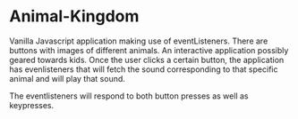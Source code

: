 # Animal-Kingdom

Vanilla Javascript application making use of eventListeners. There are buttons with images of different animals.
An interactive application possibly geared towards kids. Once the user clicks a certain button, the application 
has evenlisteners that will fetch the sound corresponding to that specific animal and will play that sound. 

The eventlisteners will respond to both button presses as well as keypresses. 
